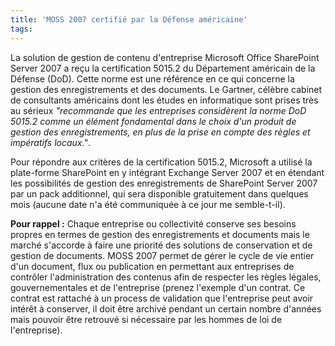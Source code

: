 ```yaml
---
title: 'MOSS 2007 certifié par la Défense américaine'
tags:
---
```


La solution de gestion de contenu d'entreprise Microsoft Office SharePoint
Server 2007 a reçu la certification 5015.2 du Département américain de la
Défense (DoD). Cette norme est une référence en ce qui concerne la gestion des
enregistrements et des documents. Le Gartner, célèbre cabinet de consultants
américains dont les études en informatique sont prises très au sérieux
_"recommande que les entreprises considèrent la norme DoD 5015.2 comme un
élément fondamental dans le choix d'un produit de gestion des enregistrements,
en plus de la prise en compte des règles et impératifs locaux."_.

Pour répondre aux critères de la certification 5015.2, Microsoft a utilisé la
plate-forme SharePoint en y intégrant Exchange Server 2007 et en étendant les
possibilités de gestion des enregistrements de SharePoint Server 2007 par un
pack additionnel, qui sera disponible gratuitement dans quelques mois (aucune
date n&#039;a été communiquée à ce jour me semble-t-il).

**Pour rappel :** Chaque entreprise ou collectivité conserve ses besoins propres
en termes de gestion des enregistrements et documents mais le marché s'accorde à
faire une priorité des solutions de conservation et de gestion de documents.
MOSS 2007 permet de gérer le cycle de vie entier d'un document, flux ou
publication en permettant aux entreprises de contrôler l'administration des
contenus afin de respecter les règles légales, gouvernementales et de
l'entreprise (prenez l&#039;exemple d&#039;un contrat. Ce contrat est rattaché à
un process de validation que l&#039;entreprise peut avoir intérêt à conserver,
il doit être archivé pendant un certain nombre d&#039;années mais pouvoir être
retrouvé si nécessaire par les hommes de loi de l&#039;entreprise).
